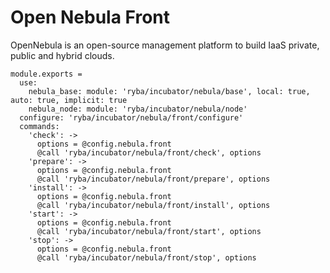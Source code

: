 
# Open Nebula Front

OpenNebula is an open-source management platform to build IaaS private, public and hybrid clouds.

    module.exports =
      use:
        nebula_base: module: 'ryba/incubator/nebula/base', local: true, auto: true, implicit: true
        nebula_node: module: 'ryba/incubator/nebula/node'
      configure: 'ryba/incubator/nebula/front/configure'
      commands:
        'check': ->
          options = @config.nebula.front
          @call 'ryba/incubator/nebula/front/check', options
        'prepare': ->
          options = @config.nebula.front
          @call 'ryba/incubator/nebula/front/prepare', options
        'install': ->
          options = @config.nebula.front
          @call 'ryba/incubator/nebula/front/install', options
        'start': ->
          options = @config.nebula.front
          @call 'ryba/incubator/nebula/front/start', options
        'stop': ->
          options = @config.nebula.front
          @call 'ryba/incubator/nebula/front/stop', options
